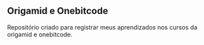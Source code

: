 ## Origamid e Onebitcode

Repositório criado para registrar meus aprendizados nos cursos da origamid e onebitcode.
